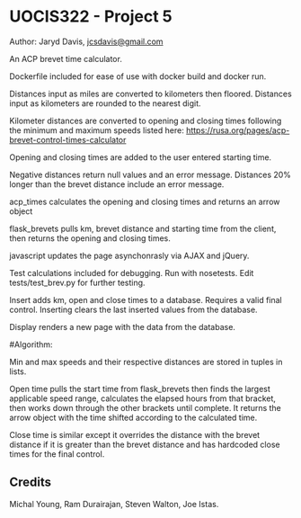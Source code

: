 # UOCIS322 - Project 5 #
Author: Jaryd Davis, jcsdavis@gmail.com

An ACP brevet time calculator.

Dockerfile included for ease of use with docker build and docker run.

Distances input as miles are converted to kilometers then floored. Distances input as kilometers are rounded to the nearest digit.

Kilometer distances are converted to opening and closing times following the minimum and maximum speeds listed here: https://rusa.org/pages/acp-brevet-control-times-calculator

Opening and closing times are added to the user entered starting time.

Negative distances return null values and an error message. Distances 20% longer than the brevet distance include an error message.

acp_times calculates the opening and closing times and returns an arrow object

flask_brevets pulls km, brevet distance and starting time from the client, then returns the opening and closing times.

javascript updates the page asynchonrasly via AJAX and jQuery.

Test calculations included for debugging. Run with nosetests. Edit tests/test_brev.py for further testing.

Insert adds km, open and close times to a database. Requires a valid final control. Inserting clears the last inserted values from the database.

Display renders a new page with the data from the database.

#Algorithm:

Min and max speeds and their respective distances are stored in tuples in lists. 

Open time pulls the start time from flask_brevets then finds the largest applicable speed range, calculates the elapsed hours from that bracket, then works down through the other brackets until complete. It returns the arrow object with the time shifted according to the calculated time.

Close time is similar except it overrides the distance with the brevet distance if it is greater than the brevet distance and has hardcoded close times for the final control.

## Credits

Michal Young, Ram Durairajan, Steven Walton, Joe Istas.